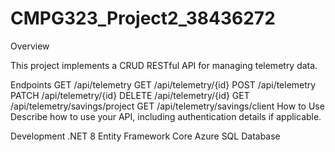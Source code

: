 # CMPG323_Project2_38436272

Overview

This project implements a CRUD RESTful API for managing telemetry data.

Endpoints
GET /api/telemetry
GET /api/telemetry/{id}
POST /api/telemetry
PATCH /api/telemetry/{id}
DELETE /api/telemetry/{id}
GET /api/telemetry/savings/project
GET /api/telemetry/savings/client
How to Use
Describe how to use your API, including authentication details if applicable.

Development
.NET 8
Entity Framework Core
Azure SQL Database
